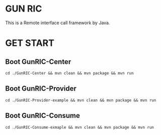 # GUN RIC
This is a Remote interface call framework by Java.
# GET START
## Boot GunRIC-Center
`cd ./GunRIC-Center && mvn clean && mvn package && mvn run`
## Boot GunRIC-Provider
`cd ./GunRIC-Provider-example && mvn clean && mvn package && mvn run`
## Boot GunRIC-Consume
`cd ./GunRIC-Consume-exmaple && mvn clean && mvn package && mvn run`
